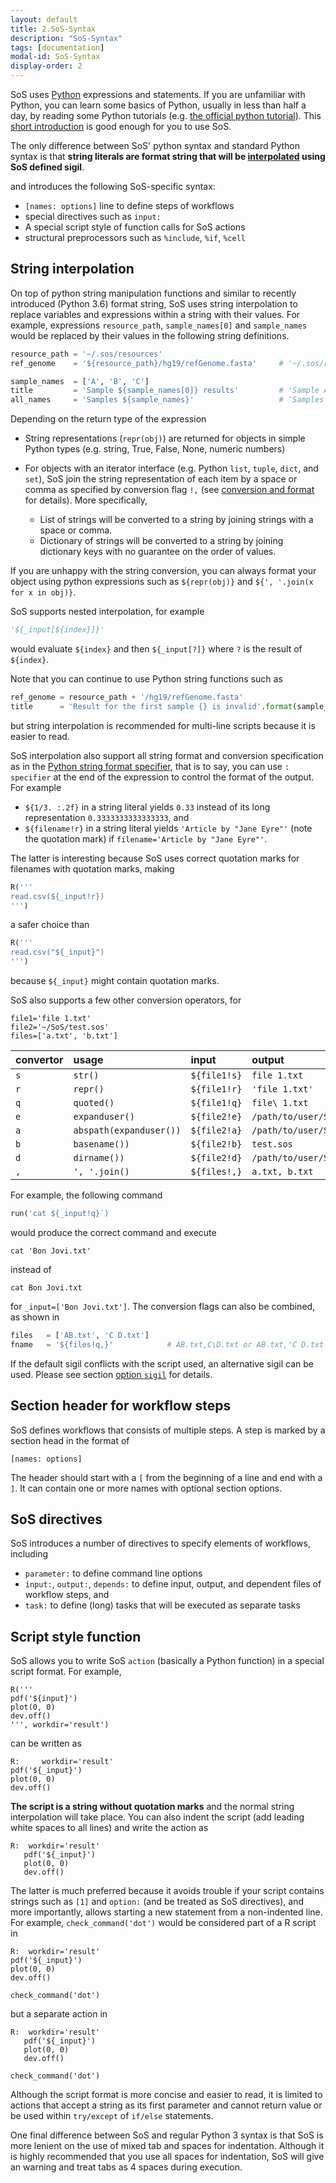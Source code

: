 ```yaml
---
layout: default
title: 2.SoS-Syntax
description: "SoS-Syntax"
tags: [documentation]
modal-id: SoS-Syntax
display-order: 2
---
```


SoS uses [Python](http://www.python.org) expressions and statements. If you are unfamiliar with Python, you can learn some basics of Python, usually in less than half a day, by reading some Python tutorials (e.g. [the official python tutorial](https://docs.python.org/3/tutorial/)). This [short introduction](https://docs.python.org/3/tutorial/introduction.html) is good enough for you to use SoS.

The only difference between SoS' python syntax and standard Python syntax is that **string literals are format string that will be [interpolated](#string-interpolation) using SoS defined sigil**.

and introduces the following SoS-specific syntax:

* `[names: options]` line to define steps of workflows
* special directives such as `input:`
* A special script style of function calls for SoS actions
* structural preprocessors such as `%include`, `%if`, `%cell`

## String interpolation

On top of python string manipulation functions and similar to recently introduced (Python 3.6) format string, SoS uses string interpolation to replace variables and expressions within a string with their values. For example, expressions `resource_path`, `sample_names[0]` and `sample_names` would be replaced by their values in the following string definitions.

```python
resource_path = '~/.sos/resources'
ref_genome    = '${resource_path}/hg19/refGenome.fasta'     # '~/.sos/resources/hg19/refGenome.fasta'

sample_names  = ['A', 'B', 'C']
title         = 'Sample ${sample_names[0]} results'         # 'Sample A results'
all_names     = 'Samples ${sample_names}'                   # 'Samples A B C'
```

Depending on the return type of the expression

* String representations (`repr(obj)`) are returned for objects in simple Python types (e.g. string, True, False, None, numeric numbers)
* For objects with an iterator interface (e.g. Python `list`, `tuple`, `dict`, and `set`), SoS join the string representation of each item by a space or comma as specified by conversion flag `!,` (see [conversion and format](#conversion-and-format) for details). More specifically,

  * List of strings will be converted to a string by joining strings with a space or comma.
  * Dictionary of strings will be converted to a string by joining dictionary keys with no guarantee on the order of values.

If you are unhappy with the string conversion, you can always format your object using python expressions such as `${repr(obj)}` and `${', '.join(x for x in obj)}`.

SoS supports nested interpolation, for example

```python
'${_input[${index}]}'
```

would evaluate `${index}` and then `${_input[?]}` where `?` is the result of `${index}`.

Note that you can continue to use Python string functions such as

```python
ref_genome = resource_path + '/hg19/refGenome.fasta'
title      = 'Result for the first sample {} is invalid'.format(sample_names[0])
```

but string interpolation is recommended for multi-line scripts because it is easier to read.

SoS interpolation also support all string format and conversion specification as in the [Python string format specifier](https://docs.python.org/2/library/string.html#formatspec), that is to say, you can use `: specifier` at the end of the expression to control the format of the output. For example

* `${1/3. :.2f}` in a string literal yields `0.33` instead of its long representation `0.3333333333333333`, and
* `${filename!r}` in a string literal yields `'Article by "Jane Eyre"'` (note the quotation mark) if `filename='Article by "Jane Eyre"'`.

The latter is interesting because SoS uses correct quotation marks for filenames with quotation marks, making

```python
R('''
read.csv(${_input!r})
''')
```

a safer choice than

```python
R('''
read.csv("${_input}")
''')
```

because `${_input}` might contain quotation marks.

SoS also supports a few other conversion operators, for

```
file1='file 1.txt'
file2='~/SoS/test.sos'
files=['a.txt', 'b.txt']
```

| convertor | usage | input | output |
| :----------| :----- | :----- | :-------|
| `s`         | `str()`  | `${file1!s}` | `file 1.txt` |
| `r`         | `repr()`  | `${file1!r}` | `'file 1.txt'` |
| `q`         | `quoted()` | `${file1!q}` | `file\ 1.txt`|
| `e`         | `expanduser()` | `${file2!e}` | `/path/to/user/SoS/test.sos`|
| `a`         | `abspath(expanduser())` |  `${file2!a}` | `/path/to/user/SoS/test.sos` |
| `b`         | `basename())` |  `${file2!b}` | `test.sos` |
| `d`         | `dirname())` |  `${file2!d}` | `/path/to/user/SoS/` |
| `,`         | `', '.join()` | `${files!,}` | `a.txt, b.txt`|

For example, the following command

```python
run('cat ${_input!q}`)
```

would produce the correct command and execute

```
cat 'Bon Jovi.txt'
```

instead of

```
cat Bon Jovi.txt
```

for `_input=['Bon Jovi.txt']`. The conversion flags can also be combined, as shown in

```python
files   = ['AB.txt', 'C D.txt']
fname   = '${files!q,}'            # AB.txt,C\D.txt or AB.txt,'C D.txt'
```

If the default sigil conflicts with the script used, an alternative sigil can be used. Please see section [option `sigil`](#option-sigil) for details.


## Section header for workflow steps

SoS defines workflows that consists of multiple steps. A step is marked by a section head in the format of

```
[names: options]
```

The header should start with a `[` from the beginning of a line and end with a `]`. It can contain one or more names with optional section options. 

## SoS directives

SoS introduces a number of directives to specify elements of workflows, including

* `parameter:` to define command line options
* `input:`, `output:`, `depends:` to define input, output, and dependent files of workflow steps, and 
* `task:` to define (long) tasks that will be executed as separate tasks


## Script style function

SoS allows you to write SoS `action` (basically a Python function) in a special script format. For example,

```
R('''
pdf('${input}')
plot(0, 0)
dev.off()
''', workdir='result')
```

can be written as

```
R:     workdir='result'
pdf('${_input}')
plot(0, 0)
dev.off()
```

**The script is a string without quotation marks** and the normal string interpolation will take place. You can also indent the script (add leading white spaces to all lines) and write the action as

```
R:  workdir='result'
   pdf('${_input}')
   plot(0, 0)
   dev.off()
```

The latter is much preferred because it avoids trouble if your script contains strings such as `[1]` and `option:` (and be treated as SoS directives), and more importantly, allows starting a new statement from a non-indented line. For example, `check_command('dot')` would be considered part of a R script in

```
R:  workdir='result'
pdf('${_input}')
plot(0, 0)
dev.off()

check_command('dot')
```

but a separate action in 

```
R:  workdir='result'
   pdf('${_input}')
   plot(0, 0)
   dev.off()

check_command('dot')
```

Although the script format is more concise and easier to read, it is limited to actions that accept a string as its first parameter and cannot return value or be used within `try/except` of `if/else` statements.

One final difference between SoS and regular Python 3 syntax is that SoS is more lenient on the use of mixed tab and spaces for indentation. Although it is highly recommended that you use all spaces for indentation, SoS will give an warning and treat tabs as 4 spaces during execution.
